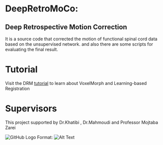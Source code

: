 # DeepRetroMoCo:
## Deep Retrospective Motion Correction 
It is a source code that corrected the motion of functional spinal cord data based on the unsupervised network. and also there are some scripts for evaluating the final result.
# Tutorial
Visit the DRM [tutorial](https://colab.research.google.com/drive/1p4OBh2mz4aQ27463H8aBsg-B5L0oy9Ii) to learn about VoxelMorph and Learning-based Registration
# Supervisors
This project supported by Dr.Khatibi , Dr.Mahmoudi and Professor Mojtaba Zarei

![GitHub Logo](/images/logo.png)
Format: ![Alt Text](url)
